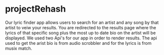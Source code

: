# projectRehash

Our lyric finder app allows users to search for an artist and any song by that artist to veiw your results. You are redirected to the results page where the lyrics of that specific song plus the most up to date bio on the artist will be displayed. We used two Api's for our app in order to render results. The api used to get the arist bio is from audio scrobbler and for the lyrics is from musix match.